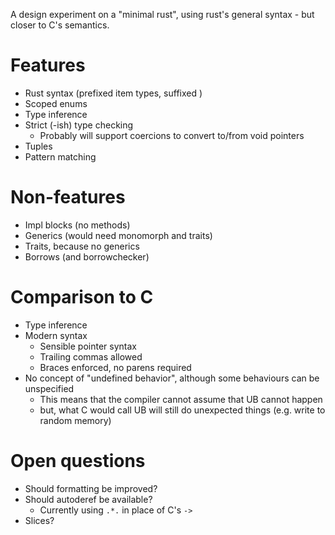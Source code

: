A design experiment on a "minimal rust", using rust's general syntax - but closer to C's semantics.

# Features
- Rust syntax (prefixed item types, suffixed )
- Scoped enums
- Type inference
- Strict (-ish) type checking
  - Probably will support coercions to convert to/from void pointers
- Tuples
- Pattern matching

# Non-features
- Impl blocks (no methods)
- Generics (would need monomorph and traits)
- Traits, because no generics
- Borrows (and borrowchecker)


# Comparison to C
- Type inference
- Modern syntax
  - Sensible pointer syntax
  - Trailing commas allowed
  - Braces enforced, no parens required
- No concept of "undefined behavior", although some behaviours can be unspecified
  - This means that the compiler cannot assume that UB cannot happen
  - but, what C would call UB will still do unexpected things (e.g. write to random memory)

# Open questions
- Should formatting be improved?
- Should autoderef be available?
  - Currently using `.*.` in place of C's `->`
- Slices?